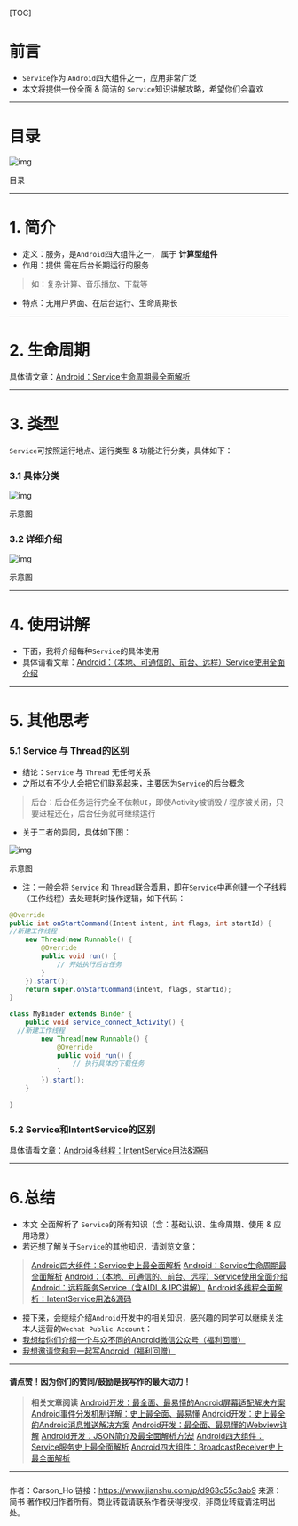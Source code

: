 [TOC]

# 前言

- `Service`作为 `Android`四大组件之一，应用非常广泛
- 本文将提供一份全面 & 简洁的 `Service`知识讲解攻略，希望你们会喜欢

------

# 目录

![img](https://tva1.sinaimg.cn/large/008eGmZEly1gmwgp1gpf6j30f80ec0u7.jpg)

目录

------

# 1. 简介

- 定义：服务，是`Android`四大组件之一， 属于 **计算型组件**
- 作用：提供 需在后台长期运行的服务

> 如：复杂计算、音乐播放、下载等

- 特点：无用户界面、在后台运行、生命周期长

------

# 2. 生命周期

具体请文章：[Android：Service生命周期最全面解析](https://www.jianshu.com/p/8d0cde35eb10)

------

# 3. 类型

`Service`可按照运行地点、运行类型 & 功能进行分类，具体如下：

### 3.1 具体分类

![img](https://tva1.sinaimg.cn/large/008eGmZEly1gmwgp07220j30xc0i9gnq.jpg)

示意图

### 3.2 详细介绍

![img](https://tva1.sinaimg.cn/large/008eGmZEly1gmwgoyfqgnj30u00ukjwb.jpg)

示意图

------

# 4. 使用讲解

- 下面，我将介绍每种`Service`的具体使用
- 具体请看文章：[Android：（本地、可通信的、前台、远程）Service使用全面介绍](https://www.jianshu.com/p/e04c4239b07e)

------

# 5. 其他思考

### 5.1 Service 与 Thread的区别

- 结论：`Service` 与 `Thread` 无任何关系
- 之所以有不少人会把它们联系起来，主要因为`Service`的后台概念

> 后台：后台任务运行完全不依赖`UI`，即使Activity被销毁 / 程序被关闭，只要进程还在，后台任务就可继续运行

- 关于二者的异同，具体如下图：

![img](https://upload-images.jianshu.io/upload_images/944365-ad8ff95781d19451.png?imageMogr2/auto-orient/strip|imageView2/2/w/910)

示意图

- 注：一般会将 `Service` 和 `Thread`联合着用，即在`Service`中再创建一个子线程（工作线程）去处理耗时操作逻辑，如下代码：



```java
@Override  
public int onStartCommand(Intent intent, int flags, int startId) {  
//新建工作线程
    new Thread(new Runnable() {  
        @Override  
        public void run() {  
            // 开始执行后台任务  
        }  
    }).start();  
    return super.onStartCommand(intent, flags, startId);  
}  
  
class MyBinder extends Binder {  
    public void service_connect_Activity() {  
  //新建工作线程
        new Thread(new Runnable() {  
            @Override  
            public void run() {  
                // 执行具体的下载任务  
            }  
        }).start();  
    }  
  
}  
```

### 5.2 Service和IntentService的区别

具体请看文章：[Android多线程：IntentService用法&源码](https://www.jianshu.com/p/8a3c44a9173a)

------

# 6.总结

- 本文 全面解析了 `Service`的所有知识（含：基础认识、生命周期、使用 & 应用场景）
- 若还想了解关于`Service`的其他知识，请浏览文章：

> [Android四大组件：Service史上最全面解析](https://www.jianshu.com/p/d963c55c3ab9)
> [Android：Service生命周期最全面解析](https://www.jianshu.com/p/8d0cde35eb10)
> [Android：（本地、可通信的、前台、远程）Service使用全面介绍](https://www.jianshu.com/p/e04c4239b07e)
> [Android：远程服务Service（含AIDL & IPC讲解）](https://www.jianshu.com/p/34326751b2c6)
> [Android多线程全面解析：IntentService用法&源码](https://www.jianshu.com/p/8a3c44a9173a)

- 接下来，会继续介绍`Android`开发中的相关知识，感兴趣的同学可以继续关注本人运营的`Wechat Public Account`：
- [我想给你们介绍一个与众不同的Android微信公众号（福利回赠）](https://www.jianshu.com/p/2e92908af6ec)
- [我想邀请您和我一起写Android（福利回赠）](https://www.jianshu.com/p/2c5d57fb054d)

------

#### 请点赞！因为你们的赞同/鼓励是我写作的最大动力！

> **相关文章阅读**
> [Android开发：最全面、最易懂的Android屏幕适配解决方案](https://www.jianshu.com/p/ec5a1a30694b)
> [Android事件分发机制详解：史上最全面、最易懂](https://www.jianshu.com/p/38015afcdb58)
> [Android开发：史上最全的Android消息推送解决方案](https://www.jianshu.com/p/b61a49e0279f)
> [Android开发：最全面、最易懂的Webview详解](https://www.jianshu.com/p/3c94ae673e2a)
> [Android开发：JSON简介及最全面解析方法!](https://www.jianshu.com/p/b87fee2f7a23)
> [Android四大组件：Service服务史上最全面解析](https://www.jianshu.com/p/d963c55c3ab9)
> [Android四大组件：BroadcastReceiver史上最全面解析](https://www.jianshu.com/p/ca3d87a4cdf3)

------

### 



作者：Carson_Ho
链接：https://www.jianshu.com/p/d963c55c3ab9
来源：简书
著作权归作者所有。商业转载请联系作者获得授权，非商业转载请注明出处。